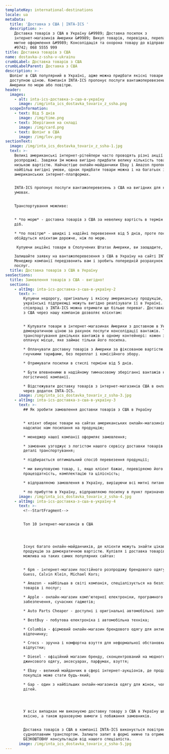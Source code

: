 ```yaml
---
templateKey: international-destinations
locale: ua
metaData:
  title: 'Доставка з США | INTA-ICS '
  description: >-
    Доставка товарів з США в Україну &#9989; Доставка посилок з
    інтернет-магазинів Америки &#9989; Викуп товарів, перевірка, перепакування,
    митне оформлення &#9989; Консолідація та охорона товару до відправлення &
    #9742; 068 5555 999
title: Доставка товарів з США
name: dostavka-z-ssha-v-ukrainu
crumbLabel: Доставка товарів з США
crumbLabelParent: Доставка з США
description: >-
  Шопінг в США популярний в Україні, адже можна придбати якісні товари за
  доступною ціною. Компанія INTA-ICS пропонує послуги вантажоперевезень з
  Америки по морю або повітрю.
header:
  images:
    - alt: inta-ics-доставка-з-сша-в-україну
      image: /img/inta_ics_dostavka_tovariv_z_ssha.png
  scopeInformation:
    - text: Від 5 днів
      image: /img/time.png
    - text: Зберігання на складі
      image: /img/card.png
    - text: Шопінг в США
      image: /img/lov.png
sectionText:
  image: /img/inta_ics_dostavka_tovariv_z_ssha-1.jpg
  text: >-
    Великі американські інтернет-рітейлери часто проводять різні акції і
    розпродажі. Завдяки їм можна вигідно придбати велику кількість товарів за
    низькою вартістю. Найчастіше онлайн-майданчики Ebay і Amazon пропонують
    найбільш вигідні умови, однак придбати товари можна і на багатьох інших
    американських інтернет-платформах. 


    INTA-ICS пропонує послуги вантажоперевезень з США на вигідних для клієнтів
    умовах. 


    Транспортування можливе: 


    * *по морю* - доставка товарів з США за невелику вартість в термін від 35
    діб. 

    * *по повітрю* - швидкі і надійні перевезення від 5 днів, проте послуги
    обійдуться клієнтам дорожче, ніж по морю.

     Купуючи акційні товари в Сполучених Штатах Америки, ви заощадите, отримавши при цьому оригінальну продукцію високої якості, аналоги якої не завжди можна знайти на українському ринку. 

    Залишайте заявку на вантажоперевезення з США в Україну на сайті INTA-ICS.
    Менеджер компанії передзвонить вам і зробить попередній розрахунок вартості
    послуг.
  title: Доставка товарів з США в Україну
seoSections:
  title: Замовлення товарів з США - вигідно!
  sections:
    - altImg: inta-ics-доставка-з-сша-в-україну-2
      text: >-
        Купуючи недорогу, оригінальну і якісну американську продукцію,
        українські підприємці можуть вигідно реалізувати її в Україні. При
        співпраці з INTA-ICS можна отримати ще більше переваг. Доставка товарів
        з США через нашу компанію дозволяє клієнтам:


        * Купувати товари в інтернет-магазинах Америки з доставкою в Україну за
        демократичною ціною за рахунок послуги консолідації вантажів. Тобто
        транспортування декількох вантажів в одному контейнері: кожен замовник
        оплачує місце, яке займає тільки його посилка.

        * Оплачувати доставку товарів з Америки за фіксованою вартістю і
        гнучкими тарифами, без переплат і комісійного збору.

        * Отримувати посилки в стислі терміни від 5 днів.

        * Бути впевненими в надійному тимчасовому зберіганні вантажів на складі
        логістичної компанії.

        * Відстежувати доставку товарів з інтернет-магазинів США в онлайн-режимі
        через додаток INTA-ICS.
      image: /img/inta_ics_dostavka_tovariv_z_ssha-3.jpg
    - altImg: inta-ics-доставка-з-сша-в-україну-3
      text: >-
        ## Як зробити замовлення доставки товарів з США в Україну


        * клієнт обирає товари на сайтах американських онлайн-магазинів і
        надсилає нам посилання на продукцію;

        * менеджер нашої компанії оформляє замовлення;

        * замовник узгоджує з логістом нашого сервісу доставки товарів з США
        деталі транспортування;

        * підбирається оптимальний спосіб перевезення продукції;

        * ми викуповуємо товар, і, якщо клієнт бажає, перевіряємо його
        працездатність, комплектацію та цілісність;

        * відправляємо замовлення в Україну, вирішуючи всі митні питання;

        * по прибуттю в Україну, відправляємо посилку в пункт призначення.
      image: /img/inta_ics_dostavka_tovariv_z_ssha-4.jpg
    - altImg: inta-ics-доставка-з-сша-в-україну-4
      text: >-
        <!--StartFragment-->


        Топ 10 інтернет-магазинів в США




        Існує багато онлайн-майданчиків, де клієнти можуть знайти цікаву для них
        продукцію за демократичною вартістю. Купівля і доставка товарів з США
        можлива на таких самих популярних сайтах:


        * 6pm - інтернет-магазин постійного розпродажу брендового одягу марок
        Guess, Calvin Klein, Michael Kors;

        * Amazon - найбільша в світі компанія, спеціалізується на безлічі
        товарів і послуг;

        * Apple - онлайн-магазин комп'ютерної електроніки, програмного
        забезпечення, сучасних гаджетів;

        * Auto Parts Cheaper - доступні і оригінальні автомобільні запчастини;

        * BestBuy - побутова електроніка і автомобільна техніка;

        * Columbia - фірмовий онлайн-магазин брендового одягу для активного
        відпочинку;

        * Crocs - зручна і комфортна взуття для неформальної обстановки,
        відпустки;

        * Diesel - офіційний магазин бренду, сконцентрований на модного
        джинсового одягу, аксесуарах, парфумах, взуття;

        * Ebay - великий майданчик в сфері інтернет-аукціонів, де продавцем і
        покупців може стати будь-який;

        * Gap - один з найбільших онлайн-магазинів одягу для жінок, чоловіків і
        дітей.




        У всіх випадках ми виконуємо доставку товару з США в Україну швидко і
        якісно, ​​а також враховуємо вимоги і побажання замовників.


        Доставка товарів з США в компанії INTA-ICS виконується повітряним або
        судноплавним транспортом. Залиште запит в формі нижче та отримайте
        БЕЗКОШТОВНУ консультацію від нашого спеціаліста.
      image: /img/inta_ics_dostavka_tovariv_z_ssha-5.jpg
---
```

